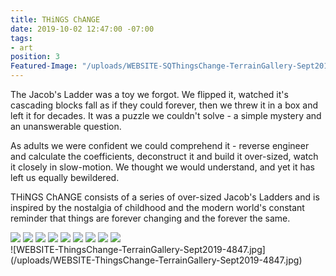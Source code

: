 ```yaml
---
title: THiNGS ChANGE
date: 2019-10-02 12:47:00 -07:00
tags:
- art
position: 3
Featured-Image: "/uploads/WEBSITE-SQThingsChange-TerrainGallery-Sept2019-4862.jpg"
---
```


The Jacob's Ladder was a toy we forgot. We flipped it, watched it's cascading blocks fall as if they could forever, then we threw it in a box and left it for decades.  It was a puzzle we couldn't solve - a simple mystery and an unanswerable question.

As adults we were confident we could comprehend it - reverse engineer and calculate the coefficients, deconstruct it and build it over-sized, watch it closely in slow-motion. We thought we would understand, and yet it has left us equally bewildered. 

THiNGS ChANGE consists of a series of over-sized Jacob's Ladders and is inspired by the nostalgia of childhood and the modern world's constant reminder that things are forever changing and the forever the same.



<div class="gallery" data-columns="3">
<img src="/uploads/WEBSITE-ThingsChange-TerrainGallery-Sept2019-4847.jpg" />
<img src="/uploads/ThingsChange-Progress3612.WEBSITE.jpg" />

<img src="/uploads/WEBSITE-ThingsChange-TerrainGallery-Sept2019-4938.jpg" />
<img src="/uploads/WEBSITE-ThingsChange-TerrainGallery-Sept2019-4884.jpg" />
<img src="/uploads/ThingsChange-Progress3613website.jpg" />

<img src="/uploads/WEBSITE-ThingsChange-TerrainGallery-Sept2019-4856.jpg" />
<img src="/uploads/WEBSITE-ThingsChange-TerrainGallery-Sept2019-4861.jpg" />
<img src="/uploads/ThingsChange-Progress3612.WEBSITE.jpg" />


<img src="/uploads/WEBSITE-ThingsChange-TerrainGallery-Sept2019-4941.jpg" />



</div>
![WEBSITE-ThingsChange-TerrainGallery-Sept2019-4847.jpg](/uploads/WEBSITE-ThingsChange-TerrainGallery-Sept2019-4847.jpg)


